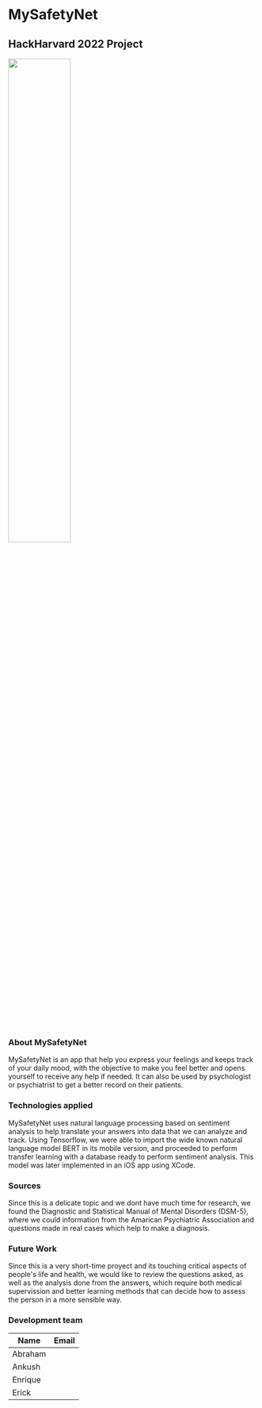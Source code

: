 # MySafetyNet

## HackHarvard 2022 Project
<img src="https://live.staticflickr.com/65535/52430871329_168339da3a_z.jpg" width=50% height=50%>

### About MySafetyNet
MySafetyNet is an app that help you express your feelings and keeps track of your daily mood, with the objective to make you feel better and opens yourself to receive any help if needed. It can also be used by psychologist or psychiatrist to get a better record on their patients.

### Technologies applied
MySafetyNet uses natural language processing based on sentiment analysis to help translate your answers into data that we can analyze and track. Using Tensorflow, we were able to import the wide known natural language model BERT in its mobile version, and proceeded to perform transfer learning with a database ready to perform sentiment analysis. This model was later implemented in an iOS app using XCode.

### Sources
Since this is a delicate topic and we dont have much time for research, we found the Diagnostic and Statistical Manual of Mental Disorders (DSM-5), where we could information from the Amarican Psychiatric Association and questions made in real cases which help to make a diagnosis. 

### Future Work
Since this is a very short-time proyect and its touching critical aspects of people's life and health, we would like to review the questions asked, as well as the analysis done from the answers, which require both medical supervission and better learning methods that can decide how to assess the person in a more sensible way.

### Development team
| Name | Email |
| ---- | ----- |
| Abraham | |
| Ankush | |
| Enrique | |
| Erick | |
